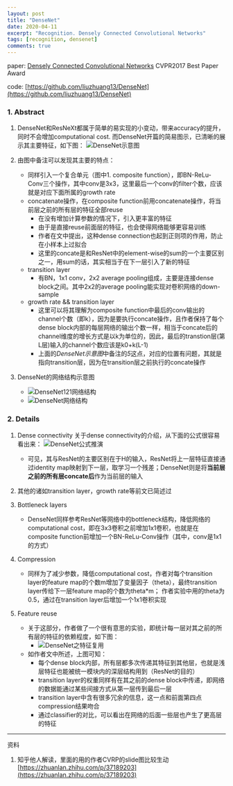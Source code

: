 ```yaml
---
layout: post
title: "DenseNet"
date: 2020-04-11
excerpt: "Recognition. Densely Connected Convolutional Networks"
tags: [recognition, densenet]
comments: true
---
```


paper: [Densely Connected Convolutional Networks](http://openaccess.thecvf.com/content_cvpr_2017/papers/Huang_Densely_Connected_Convolutional_CVPR_2017_paper.pdf) CVPR2017 Best Paper Award

code: [https://github.com/liuzhuang13/DenseNet](https://github.com/liuzhuang13/DenseNet)


### 1. Abstract
1. DenseNet和ResNeXt都属于简单的易实现的小变动，带来accuracy的提升，同时不会增加computational cost. 而DenseNet开篇的简易图示，已清晰的展示其主要特征，如下图：
    ![DenseNet示意图](../assets/attachments/cls/cls2_DenseNet_example.png)

2. 由图中备注可以发现其主要的特点：
    * 同样引入一个复合单元（图中1. composite function），即BN-ReLu-Conv三个操作，其中conv是3x3，这里最后一个conv的filter个数，应该就是对应下面所属的growth rate
    * concatenate操作，在composite function前用concatenate操作，将当前层之前的所有层的特征全部reuse
        * 在没有增加计算参数的情况下，引入更丰富的特征
        * 由于是直接reuse前面层的特征，也会使得网络能够更容易训练
        * 作者在文中提出，这种dense connection也起到正则项的作用，防止在小样本上过拟合
        * 这里的concate是和ResNet中的element-wise的sum的一个主要区别之一，用sum的话，其实相当于在下一层引入了新的特征
    * transition layer
        * 有BN，1x1 conv，2x2 average pooling组成，主要是连接dense block之间。其中2x2的average pooling能实现对卷积网络的down-sample
    * growth rate && transition layer
        * 这里可以将其理解为composite function中最后的conv输出的channel个数（即k），因为是要执行concate操作，且作者保持了每个dense block内部的每层网络的输出个数一样，相当于concate后的channel维度的增长方式是以k为单位的，因此，最后的transtion层(第L层)输入的channel个数应该是k0+k(L-1)
        * 上面的*DenseNet示意图*中备注的*5*这点，对应的位置有问题，其就是指向transition层，因为在transition层之前执行的concate操作

3. DenseNet的网络结构示意图
    * ![DenseNet121网络结构](../assets/attachments/cls/cls2_DenseNet_121_struct.png)
    * ![DenseNet网络结构](../assets/attachments/cls/cls2_DenseNet_architecture.png)


### 2. Details
1. Dense connectivity
关于dense connectivity的介绍，从下面的公式很容易看出来：
![DenseNet公式推演](../assets/attachments/cls/cls2_DenseNet_equation.png)

    * 可见，其与ResNet的主要区别在于H的输入，ResNet将上一层特征直接通过identity map映射到下一层，取学习一个残差；DenseNet则是将**当前层之前的所有层concate后**作为当前层的输入

2. 其他的诸如transition layer，growth rate等前文已简述过

3. Bottleneck layers
    * DenseNet同样参考ResNet等网络中的bottleneck结构，降低网络的computational cost，即在3x3卷积之前增加1x1卷积，也就是在composite function前增加一个BN-ReLu-Conv操作（其中，conv是1x1的方式）

4. Compression
    * 同样为了减少参数，降低computational cost，作者对每个transition layer的feature map的个数m增加了变量因子（theta），最终transition layer传给下一层feature map的个数为theta\*m；
    作者实验中用的theta为0.5，通过在transition layer后增加一个1x1卷积实现

5. Feature reuse
    * 关于这部分，作者做了一个很有意思的实验，即统计每一层对其之前的所有层的特征的依赖程度，如下图：
        * ![DenseNet之特征复用](../assets/attachments/cls/cls2_DenseNet_feature_reuse.png)
    * 如作者文中所述，上图可知：
        * 每个dense block内部，所有层都多次传递其特征到其他层，也就是浅层特征也能被统一模块内的深层结构用到（ResNet的目的）
        * transition layer的权重同样有在其之前的dense block中传递，即网络的数据能通过某些间接方式从第一层传到最后一层
        * transition layer中含有很多冗余的信息，这一点和前面第四点compression结果吻合
        * 通过classifier的对比，可以看出在网络的后面一些层也产生了更高层的特征


---

资料
1. 知乎他人解读，里面的用的作者CVRP的slide图比较生动[https://zhuanlan.zhihu.com/p/37189203](https://zhuanlan.zhihu.com/p/37189203)
